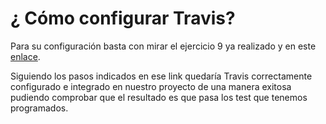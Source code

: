 # ¿ Cómo configurar Travis?
Para su configuración basta con mirar el ejercicio 9 ya realizado y en este [enlace](https://github.com/antonioml97/IV-Ejercicios/blob/main/Travis/travis.md).

Siguiendo los pasos indicados en ese link quedaría Travis correctamente configurado e integrado en nuestro proyecto de una manera exitosa pudiendo comprobar que el resultado es que pasa los test que tenemos programados.


                                          
                                                                                                